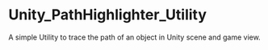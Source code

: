 # Unity_PathHighlighter_Utility
A simple Utility to trace the path of an object in Unity scene and game view.
